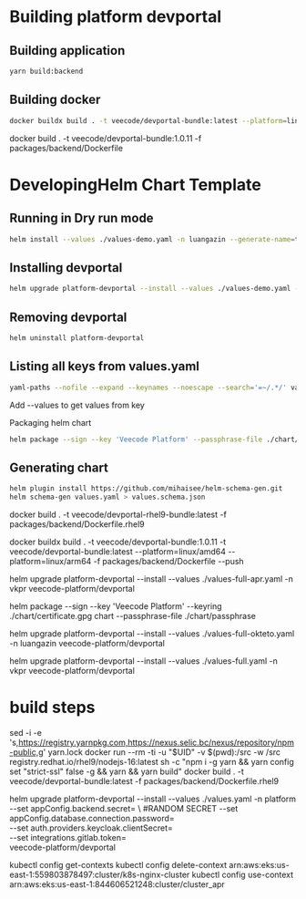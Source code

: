 # Building platform devportal

## Building application
```sh
yarn build:backend
```
## Building docker 
```sh
docker buildx build . -t veecode/devportal-bundle:latest --platform=linux/amd64 -f packages/backend/Dockerfile --push
```
docker build . -t veecode/devportal-bundle:1.0.11 -f packages/backend/Dockerfile
# DevelopingHelm Chart Template

## Running in Dry run mode

```sh
helm install --values ./values-demo.yaml -n luangazin --generate-name=true --dry-run --debug ./chart/
```

## Installing devportal

```sh
helm upgrade platform-devportal --install --values ./values-demo.yaml -n luangazin ./chart/
```
## Removing devportal

```sh
helm uninstall platform-devportal
```

## Listing all keys from values.yaml
```sh
yaml-paths --nofile --expand --keynames --noescape --search='=~/.*/' values-demo.yaml
```
Add --values to get values from key

Packaging helm chart
```sh
helm package --sign --key 'Veecode Platform' --passphrase-file ./chart/passphrase --keyring ./chart/certificate.gpg chart
```
## Generating chart 
```sh
helm plugin install https://github.com/mihaisee/helm-schema-gen.git
helm schema-gen values.yaml > values.schema.json
```


docker build . -t veecode/devportal-rhel9-bundle:latest -f packages/backend/Dockerfile.rhel9

docker buildx build . -t veecode/devportal-bundle:1.0.11 -t veecode/devportal-bundle:latest --platform=linux/amd64 --platform=linux/arm64 -f packages/backend/Dockerfile --push


helm upgrade platform-devportal --install --values ./values-full-apr.yaml -n vkpr veecode-platform/devportal


helm package --sign --key 'Veecode Platform' --keyring ./chart/certificate.gpg chart --passphrase-file ./chart/passphrase



helm upgrade platform-devportal --install --values ./values-full-okteto.yaml -n luangazin veecode-platform/devportal

helm upgrade platform-devportal --install --values ./values-full.yaml -n vkpr veecode-platform/devportal

# build steps
sed -i -e 's,https://registry.yarnpkg.com,https://nexus.selic.bc/nexus/repository/npm-public,g' yarn.lock
docker run --rm -ti -u "$UID" -v $(pwd):/src -w /src registry.redhat.io/rhel9/nodejs-16:latest sh -c "npm i -g yarn && yarn config set \"strict-ssl\" false -g && yarn && yarn build"
docker build . -t veecode/devportal-bundle:latest -f packages/backend/Dockerfile.rhel9


helm upgrade platform-devportal --install --values ./values.yaml -n platform \
--set appConfig.backend.secret= \ #RANDOM SECRET
--set appConfig.database.connection.password= \
--set auth.providers.keycloak.clientSecret= \
--set integrations.gitlab.token= \
veecode-platform/devportal



kubectl config get-contexts
kubectl config delete-context arn:aws:eks:us-east-1:559803878497:cluster/k8s-nginx-cluster
kubectl config use-context arn:aws:eks:us-east-1:844606521248:cluster/cluster_apr

